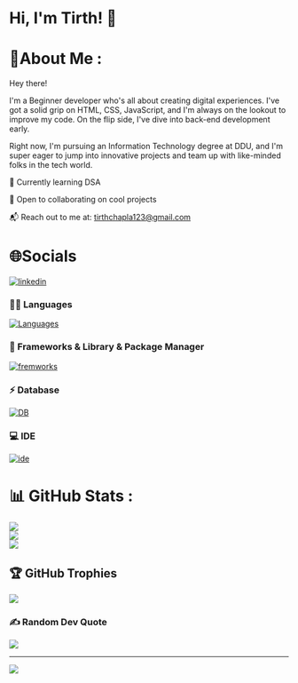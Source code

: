 
# Hi, I'm Tirth! 👋


# 💫About Me :
Hey there!

I'm a Beginner developer who's all about creating digital experiences. I've got a solid grip on HTML, CSS, JavaScript, and I'm always on the lookout to improve my code. On the flip side, I've dive into back-end development early.

Right now, I'm pursuing an Information Technology degree at DDU, and I'm super eager to jump into innovative projects and team up with like-minded folks in the tech world.

🌱 Currently learning DSA

🤝 Open to collaborating on cool projects

📬 Reach out to me at: tirthchapla123@gmail.com

# 🌐Socials

[![linkedin](https://skillicons.dev/icons?i=linkedin)]([https://www.linkedin.com/in/TirthChapla](https://www.linkedin.com/in/tirth-chapla-589227297?utm_source=share&utm_campaign=share_via&utm_content=profile&utm_medium=android_app))


### 👩‍💻 Languages
[![Languages](https://skillicons.dev/icons?i=c,cpp,java,py,html,css,js)](https://skillicons.dev)
### 🚀 Frameworks & Library & Package Manager
[![fremworks](https://skillicons.dev/icons?i=react,vite,nodejs,express,mongodb,redux)](https://skillicons.dev)
### ⚡ Database
[![DB](https://skillicons.dev/icons?i=mongodb,postgres)](https://skillicons.dev)
### 💻 IDE
[![ide](https://skillicons.dev/icons?i=vscode)](https://skillicons.dev)

# 📊 GitHub Stats :
![](https://github-readme-stats.vercel.app/api?username=TirthChapla&theme=tokyonight&hide_border=true&include_all_commits=true&count_private=true)<br/>
![](https://github-readme-streak-stats.herokuapp.com/?user=TirthChapla&theme=tokyonight&hide_border=true)<br/>
![](https://github-readme-stats.vercel.app/api/top-langs/?username=TirthChapla&theme=tokyonight&hide_border=true&include_all_commits=true&count_private=true&layout=compact)

## 🏆 GitHub Trophies
![](https://github-trophies.vercel.app/?username=TirthChapla&theme=darkhub&no-frame=true&no-bg=false&margin-w=4)


### ✍️ Random Dev Quote
![](https://quotes-github-readme.vercel.app/api?type=horizontal&theme=tokyonight)


---
[![](https://visitcount.itsvg.in/api?id=TirthChapla&icon=1&color=0)](https://visitcount.itsvg.in)



<!---
TirthChapla is a ✨ special ✨ repository because its `README.md` (this file) appears on your GitHub profile.
You can click the Preview link to take a look at your changes.
--->
